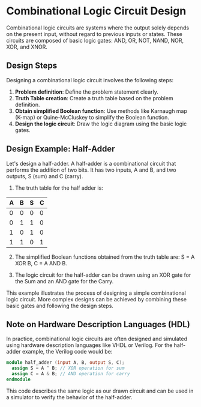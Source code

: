 # Combinational Logic Circuit Design

Combinational logic circuits are systems where the output solely depends on the present input, without regard to previous inputs or states. These circuits are composed of basic logic gates: AND, OR, NOT, NAND, NOR, XOR, and XNOR.

## Design Steps

Designing a combinational logic circuit involves the following steps:

1. **Problem definition**: Define the problem statement clearly.
2. **Truth Table creation**: Create a truth table based on the problem definition.
3. **Obtain simplified Boolean function**: Use methods like Karnaugh map (K-map) or Quine-McCluskey to simplify the Boolean function.
4. **Design the logic circuit**: Draw the logic diagram using the basic logic gates.

## Design Example: Half-Adder

Let's design a half-adder. A half-adder is a combinational circuit that performs the addition of two bits. It has two inputs, A and B, and two outputs, S (sum) and C (carry).

1. The truth table for the half adder is:

| A | B | S | C |
|---|---|---|---|
| 0 | 0 | 0 | 0 |
| 0 | 1 | 1 | 0 |
| 1 | 0 | 1 | 0 |
| 1 | 1 | 0 | 1 |

2. The simplified Boolean functions obtained from the truth table are: S = A XOR B, C = A AND B.

3. The logic circuit for the half-adder can be drawn using an XOR gate for the Sum and an AND gate for the Carry.

This example illustrates the process of designing a simple combinational logic circuit. More complex designs can be achieved by combining these basic gates and following the design steps.

## Note on Hardware Description Languages (HDL)

In practice, combinational logic circuits are often designed and simulated using hardware description languages like VHDL or Verilog. For the half-adder example, the Verilog code would be:

```verilog
module half_adder (input A, B, output S, C);
  assign S = A ^ B; // XOR operation for sum
  assign C = A & B; // AND operation for carry
endmodule
```

This code describes the same logic as our drawn circuit and can be used in a simulator to verify the behavior of the half-adder.